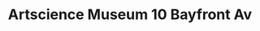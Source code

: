 ---
addr: ' 10 Bayfront Av'
city: Singapore
country: SG
description: ''
id: 4b9df38cf964a520ffc336e3
lat: 1.286286
lng: 103.859282
title: Artscience Museum 10 Bayfront Av
venue: Artscience Museum
---